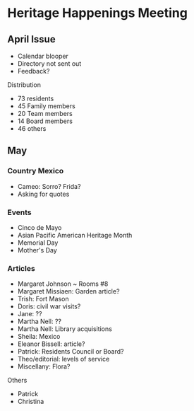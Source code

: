 # Heritage Happenings Meeting



## April Issue

* Calendar blooper
* Directory not sent out
* Feedback?

Distribution

* 73 residents
* 45 Family members
* 20 Team members
* 14 Board members
* 46 others

## May

### Country Mexico

* Cameo: Sorro? Frida?
* Asking for quotes

### Events

* Cinco de Mayo
* Asian Pacific American Heritage Month
* Memorial Day
* Mother's Day


### Articles

* Margaret Johnson ~ Rooms #8
* Margaret Missiaen: Garden article?
* Trish: Fort Mason
* Doris: civil war visits?
* Jane:  ??
* Martha Nell: ??
* Martha Nell: Library acquisitions
* Sheila: Mexico
* Eleanor Bissell: article?
* Patrick: Residents Council or Board?
* Theo/editorial: levels of service
* Miscellany: Flora?

Others

* Patrick
* Christina

